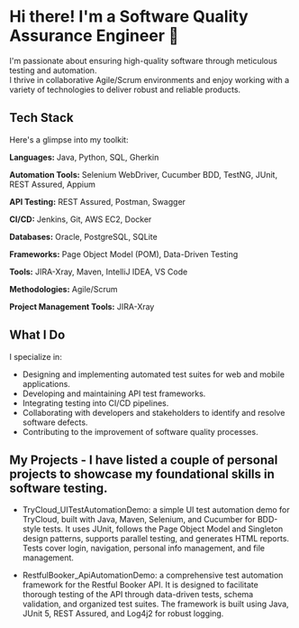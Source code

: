 # Hi there! I'm a Software Quality Assurance Engineer 👋

I'm passionate about ensuring high-quality software through meticulous testing and automation.  
I thrive in collaborative Agile/Scrum environments and enjoy working with a variety of technologies to deliver robust and reliable products.

## Tech Stack

Here's a glimpse into my toolkit:

  **Languages:** Java, Python, SQL, Gherkin
  
  **Automation Tools:** Selenium WebDriver, Cucumber BDD, TestNG, JUnit, REST Assured, Appium
  
  **API Testing:** REST Assured, Postman, Swagger
  
  **CI/CD:** Jenkins, Git, AWS EC2, Docker
  
  **Databases:** Oracle, PostgreSQL, SQLite
  
  **Frameworks:** Page Object Model (POM), Data-Driven Testing
  
  **Tools:** JIRA-Xray, Maven, IntelliJ IDEA, VS Code
  
  **Methodologies:** Agile/Scrum
  
  **Project Management Tools:** JIRA-Xray

## What I Do

I specialize in:

* Designing and implementing automated test suites for web and mobile applications.
* Developing and maintaining API test frameworks.
* Integrating testing into CI/CD pipelines.
* Collaborating with developers and stakeholders to identify and resolve software defects.
* Contributing to the improvement of software quality processes.


## My Projects - I have listed a couple of personal projects to showcase my foundational skills in software testing. 

* TryCloud_UITestAutomationDemo: a simple UI test automation demo for TryCloud, built with Java, Maven, Selenium, and Cucumber for BDD-style tests. It uses JUnit, follows the Page Object Model and Singleton design patterns, supports parallel testing, and generates HTML reports. Tests cover login, navigation, personal info management, and file management.
  
* RestfulBooker_ApiAutomationDemo: a comprehensive test automation framework for the Restful Booker API. It is designed to facilitate thorough testing of the API through data-driven tests, schema validation, and organized test suites. The framework is built using Java, JUnit 5, REST Assured, and Log4j2 for robust logging.
